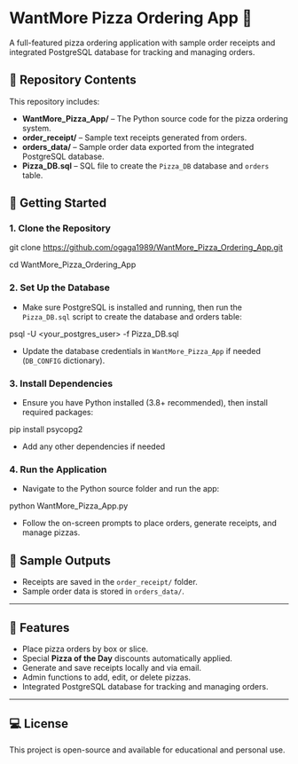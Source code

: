 
# WantMore Pizza Ordering App 🍕 

A full-featured pizza ordering application with sample order receipts and integrated PostgreSQL database for tracking and managing orders.

## 📂 Repository Contents

This repository includes:  

- **WantMore_Pizza_App/** – The Python source code for the pizza ordering system.  
- **order_receipt/** – Sample text receipts generated from orders.  
- **orders_data/** – Sample order data exported from the integrated PostgreSQL database.  
- **Pizza_DB.sql** – SQL file to create the `Pizza_DB` database and `orders` table.  


## 🚀 Getting Started

### 1. Clone the Repository

git clone https://github.com/ogaga1989/WantMore_Pizza_Ordering_App.git

cd WantMore_Pizza_Ordering_App

### 2. Set Up the Database

- Make sure PostgreSQL is installed and running, then run the `Pizza_DB.sql` script to create the   database and orders table:

psql -U <your_postgres_user> -f Pizza_DB.sql

- Update the database credentials in `WantMore_Pizza_App` if needed (`DB_CONFIG` dictionary).  

### 3. Install Dependencies

- Ensure you have Python installed (3.8+ recommended), then install required packages:

pip install psycopg2

- Add any other dependencies if needed

### 4. Run the Application

- Navigate to the Python source folder and run the app:

python WantMore_Pizza_App.py

- Follow the on-screen prompts to place orders, generate receipts, and manage pizzas.  


## 📄 Sample Outputs

- Receipts are saved in the `order_receipt/` folder.  
- Sample order data is stored in `orders_data/`.  

---

## 🔧 Features

- Place pizza orders by box or slice.  
- Special **Pizza of the Day** discounts automatically applied.  
- Generate and save receipts locally and via email.  
- Admin functions to add, edit, or delete pizzas.  
- Integrated PostgreSQL database for tracking and managing orders.  

---

## 💻 License

This project is open-source and available for educational and personal use.

